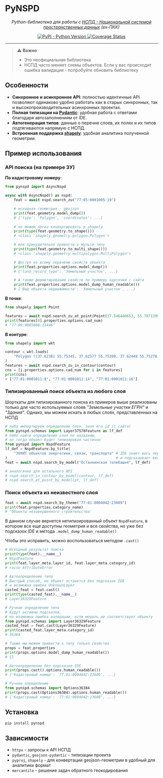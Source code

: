 # PyNSPD

<p align="center">
  <em> Python-библиотека для работы с <a href="https://nspd.gov.ru" target="_blank">НСПД - Национальной системой пространственных данных</a> (ex-ПКК)</em>
</p>
<p align="center">
  <a href="https://pypi.org/project/pynspd/" target="_blank">
      <img alt="PyPI - Python Version" src="https://img.shields.io/pypi/pyversions/pynspd">
  </a>
  <a href='https://coveralls.io/github/yazmolod/pynspd?branch=main'>
    <img src='https://coveralls.io/repos/github/yazmolod/pynspd/badge.svg?branch=main' alt='Coverage Status' />
  </a>

</p>

---

> ⚠️ **Важно**
> - Это неофициальная библиотека
> - НСПД часто меняет схемы объектов. Если у вас происходит ошибка валидации - попробуйте обновить библиотеку

## Особенности
- **Синхронное и асинхронное API**: полностью идентичные API позволяют одинаково удобно работать как в старых синхронных, так и высокопроизводительных асинхронных проектах.
- **Полная типизации на [Pydantic](https://github.com/pydantic/pydantic)**: удобная работа с ответами благодаря автозаполнениям от IDE.
- **Автогенерация типов**: данные о перечне слоев, их полях и их типов подтягиваются напрямую с НСПД.
- **Встроенная поддержка [shapely](https://github.com/shapely/shapely)**: удобная аналитика полученной геометрии.


## Пример использования
### API поиска (на примере ЗУ)

**По кадастровому номеру**:

```python
from pynspd import AsyncNspd

async with AsyncNspd() as nspd:
    feat = await nspd.search_zu("77:05:0001005:19")

    # исходная геометрия - geojson
    print(feat.geometry.model_dump())
    # {'type': 'Polygon', 'coordinates': ...}
    
    # но можем легко конвертировать в shapely
    print(type(feat.geometry.to_shape()))
    # <class 'shapely.geometry.polygon.Polygon'>

    # или принудительно привести к мульти-типу
    print(type(feat.geometry.to_multi_shape()))
    # <class 'shapely.geometry.multipolygon.MultiPolygon'>

    # Доступ ко всему переченю свойств объекта
    print(feat.properties.options.model_dump())
    # {'land_record_type': 'Земельный участок', ...}

    # А также форматирование свойств по примеру карточки с сайта
    print(feat.properties.options.model_dump_human_readable())
    # {'Вид объекта недвижимости': 'Земельный участок', ...}
```

**В точке**:
```python
from shapely import Point

features = await nspd.search_zu_at_point(Point(37.546440653, 55.787139958))
print(features[0].properties.options.cad_num)
# "77:09:0005008:11446"
```

**В контуре**:
```python
from shapely import wkt

contour = wkt.loads(
    "Polygon ((37.62381 55.75345, 37.62577 55.75390, 37.62448 55.75278, 37.62381 55.75345))"
)
features = await nspd.search_zu_in_contour(contour)
cns = [i.properties.options.cad_num for i in features]
print(cns)
> ["77:01:0001011:8", "77:01:0001011:14", "77:01:0001011:16"]
```

### Типизированный поиск объекта из любого слоя
Шорткаты для типизированного поиска из примеров выше реализованы только для часто используемых слоев *"Земельные участки ЕГРН"* и *"Здания"*. Однако, мы можем искать в любых слоях, представленных на НСПД
```python
# либо импортируем определение слоя, зная его id (с сайта)
from pynspd.schemas import Layer37578Feature as lf_def
# либо найти определение слоя по названию, 
# но тогда объект будет типизирован частично
from pynspd import NspdFeature
lf_def = NspdFeature.by_title(
    "ЗОУИТ объектов энергетики, связи, транспорта" # IDE знает весь перечень слоев 
)                                                  # и подсказывает ввод
feat = await nspd.search_by_model("Останкинская телебашня", lf_def) 

# аналогично для остального API
# nspd.search_in_contour_by_model(contour, lf_def)
# nspd.search_at_point_by_model(pt, lf_def)
```

### Поиск объекта из неизвестного слоя
```python
feat = await nspd.search_by_theme("77:01:0004042:23609")
print(feat.properties.category_name)
# 'Объекты незавершенного строительства'
```

В данном случае вернется нетипизированный объект `NspdFeature`, 
в котором все еще доступны геометрия и все свойства, но уже без подсказок IDE и метода `.model_dump_human_readable()`

Чтобы это исправить, можно воспользоваться методом `.cast()`

```python
# Исходный результат поиска
print(type(feat).__name__)
# NspdFeature
print(feat.layer_meta.layer_id, feat.layer_meta.category_id)
# raise AttributeError

# Автоопределение типа
# Быстрый способ, но объект останется без подсказок IDE 
# и возможна ошибка UnknownLayer
casted_feat = feat.cast()
print(type(casted_feat).__name__)
# Layer36329Feature

# Ручное определение типа
# Будут активны подсказки, 
# но возможна ошибка валидации, если модель не соответствует объекту
from pynspd.schemas import Layer36329Feature 
casted_feat = feat.cast(Layer36329Feature)
print(casted_feat.layer_meta.category_id)
# 36384

# Также мы можем привести к типу только свойства
props = feat.properties
print(props.options.model_dump_human_readable())
# {}

# Автоопределение без подсказок IDE
print(props.cast().options.human_readable())
# {'Кадастровый номер': '77:01:0004042:23609', ...}

# Ручное определение
from pynspd.schemas import Options36384 
print(props.cast(Options36384).options.human_readable())
# {'Кадастровый номер': '77:01:0004042:23609', ...}
```


## Установка
```
pip install pynspd
```

## Зависимости
- `httpx` - запросы к API НСПД
- `pydantic`, `geojson-pydantic` - типизации проекта
- `pyproj`, `shapely` - для конвертации geojson-геометрии в удобный для аналитики формат
-  `mercantile` - решение задач обратного геокодирования